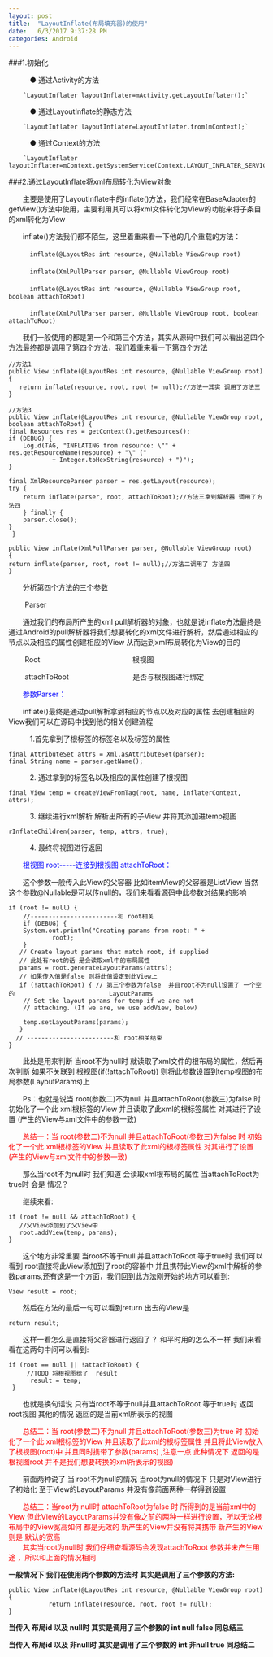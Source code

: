 ```yaml
---
layout: post
title:  "LayoutInflate(布局填充器)的使用"
date:   6/3/2017 9:37:28 PM 
categories: Android
---
```

###1.初始化   

　　　● 通过Activity的方法  
		
		`LayoutInflater layoutInflater=mActivity.getLayoutInflater();`


　　　● 通过LayoutInflate的静态方法

		`LayoutInflater layoutInflater=LayoutInflater.from(mContext);`

　　　● 通过Context的方法  

		`LayoutInflater layoutInflater=mContext.getSystemService(Context.LAYOUT_INFLATER_SERVICE);`
     
       
###2.通过LayoutInflate将xml布局转化为View对象  
   
   　　主要是使用了LayoutInflate中的inflate()方法，我们经常在BaseAdapter的getView()方法中使用，主要利用其可以将xml文件转化为View的功能来将子条目的xml转化为View  
		
　　inflate()方法我们都不陌生，这里着重来看一下他的几个重载的方法：　　

　　　`inflate(@LayoutRes int resource, @Nullable ViewGroup root)`

　　　`inflate(XmlPullParser parser, @Nullable ViewGroup root)`　　

　　　`inflate(@LayoutRes int resource, @Nullable ViewGroup root, boolean attachToRoot)`

　　　`inflate(XmlPullParser parser, @Nullable ViewGroup root, boolean attachToRoot)`
     
　　我们一般使用的都是第一个和第三个方法，其实从源码中我们可以看出这四个方法最终都是调用了第四个方法，我们着重来看一下第四个方法　　

    //方法1
    public View inflate(@LayoutRes int resource, @Nullable ViewGroup root){
       return inflate(resource, root, root != null);//方法一其实 调用了方法三
    }

    //方法3
    public View inflate(@LayoutRes int resource, @Nullable ViewGroup root, boolean attachToRoot) {
    final Resources res = getContext().getResources();
    if (DEBUG) {
        Log.d(TAG, "INFLATING from resource: \"" + res.getResourceName(resource) + "\" ("
                + Integer.toHexString(resource) + ")");
    }

    final XmlResourceParser parser = res.getLayout(resource);
    try {
        return inflate(parser, root, attachToRoot);//方法三拿到解析器 调用了方法四
        } finally {
        parser.close();
    }
     }

    public View inflate(XmlPullParser parser, @Nullable ViewGroup root) 
    {
    return inflate(parser, root, root != null);//方法二调用了 方法四
    }
　　分析第四个方法的三个参数<br>

　　 Parser　　
        <p>　　通过我们的布局所产生的xml pull解析器的对象，也就是说inflate方法最终是通过Android的pull解析器将我们想要转化的xml文件进行解析，然后通过相应的节点以及相应的属性创建相应的View 从而达到xml布局转化为View的目的<br>

　　 Root　　　　　　　　　　　　　根视图<br> 

　　 attachToRoot　　　　　　　　　是否与根视图进行绑定<br>

　　<font color=blue>参数Parser：</font> 

　　inflate()最终是通过pull解析拿到相应的节点以及对应的属性 去创建相应的View我们可以在源码中找到他的相关创建流程 

　　　1.首先拿到了根标签的标签名以及标签的属性　


    final AttributeSet attrs = Xml.asAttributeSet(parser);
    final String name = parser.getName();

　　　2.	通过拿到的标签名以及相应的属性创建了根视图  
 
    final View temp = createViewFromTag(root, name, inflaterContext, attrs);

　　　3.	继续进行xml解析 解析出所有的子View 并将其添加进temp视图
　　　

    rInflateChildren(parser, temp, attrs, true);

　　　4.	最终将视图进行返回 


　　<font color=blue>根视图 root-----连接到根视图  attachToRoot：</font> 

　　这个参数一般传入此View的父容器  比如itemView的父容器是ListView
  当然这个参数@Nullable是可以传null的，我们来看看源码中此参数对结果的影响

    if (root != null) {
        //------------------------和 root相关
        if (DEBUG) {
        System.out.println("Creating params from root: " +
                root);
        }
       // Create layout params that match root, if supplied
       // 此处有root的话 是会读取xml中的布局属性
       params = root.generateLayoutParams(attrs);
       // 如果传入值是false 则将此值设定到此View上
       if (!attachToRoot) { // 第三个参数为false  并且root不为null设置了 一个空的                          LayoutParams
        // Set the layout params for temp if we are not
        // attaching. (If we are, we use addView, below)
        
        temp.setLayoutParams(params);
       }
      // ------------------------和 root相关结束
    }

　　此处是用来判断 当root不为null时 就读取了xml文件的根布局的属性，然后再次判断 如果不关联到
根视图(if(!attachToRoot)) 则将此参数设置到temp视图的布局参数(LayoutParams)上


　　Ps：也就是说当 root(参数二)不为null 并且attachToRoot(参数三)为false 时 初始化了一个此 xml根标签的View 并且读取了此xml的根标签属性 对其进行了设置 (产生的View与xml文件中的参数一致)    
  
  　　<font color=red>总结一：当 root(参数二)不为null 并且attachToRoot(参数三)为false 时 初始化了一个此 xml根标签的View 并且读取了此xml的根标签属性 对其进行了设置 (产生的View与xml文件中的参数一致)</font>

　　那么当root不为null时 我们知道 会读取xml根布局的属性  当attachToRoot为true时 会是 情况？

　　继续来看:  

    if (root != null && attachToRoot) {
       //父View添加到了父View中
       root.addView(temp, params);
    }

  　　这个地方非常重要   当root不等于null 并且attachToRoot 等于true时 我们可以看到 root直接将此View添加到了root的容器中 并且携带此View的xml中解析的参数params,还有这是一个方面，我们回到此方法刚开始的地方可以看到:

    View result = root;  

　　然后在方法的最后一句可以看到return 出去的View是

    return result;

　　这样一看怎么是直接将父容器进行返回了？ 和平时用的怎么不一样  我们来看看在这两句中间可以看到:

    if (root == null || !attachToRoot) {
         //TODO 将根视图给了  result
          result = temp;
     }

　　也就是换句话说  只有当root不等于null并且attachToRoot 等于true时 返回 root视图  其他的情况 返回的是当前xml所表示的视图

　　<font color=red>总结二：当 root(参数二)不为null 并且attachToRoot(参数三)为true 时 初始化了一个此 xml根标签的View 并且读取了此xml的根标签属性    并且将此View放入了根视图(root)中 并且同时携带了参数(params) ,注意一点 此种情况下 返回的是根视图root 并不是我们想要转换的xml所表示的视图)</font>

　　前面两种说了 当 root不为null的情况 当root为null的情况下 只是对View进行了初始化 
至于View的LayoutParams 并没有像前面两种一样得到设置

　　<font color=red>总结三：当root为 null时   attachToRoot为false 时 所得到的是当前xml中的View  但此View的LayoutParams并没有像之前的两种一样进行设置，所以无论根布局中的View宽高如何 都是无效的
新产生的View并没有将其携带 新产生的View则是 默认的宽高<br>　　其实当root为null时  我们仔细查看源码会发现attachToRoot 参数并未产生用途 ，所以和上面的情况相同</font>


 **一般情况下 我们在使用两个参数的方法时 其实是调用了三个参数的方法:**

    public View inflate(@LayoutRes int resource, @Nullable ViewGroup root) {
               return inflate(resource, root, root != null);
    }

**当传入 布局id 以及 null时   其实是调用了三个参数的 int null false 同总结三**

**当传入 布局id 以及 非null时   其实是调用了三个参数的 int 非null true 同总结二**

　




　　

